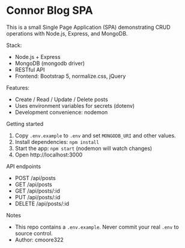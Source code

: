 # Connor Blog SPA

This is a small Single Page Application (SPA) demonstrating CRUD operations with Node.js, Express, and MongoDB.

Stack:
- Node.js + Express
- MongoDB (mongodb driver)
- RESTful API
- Frontend: Bootstrap 5, normalize.css, jQuery

Features:
- Create / Read / Update / Delete posts
- Uses environment variables for secrets (dotenv)
- Development convenience: nodemon

Getting started
1. Copy `.env.example` to `.env` and set `MONGODB_URI` and other values.
2. Install dependencies: `npm install`
3. Start the app: `npm start` (nodemon will watch changes)
4. Open http://localhost:3000

API endpoints
- POST /api/posts
- GET /api/posts
- GET /api/posts/:id
- PUT /api/posts/:id
- DELETE /api/posts/:id

Notes
- This repo contains a `.env.example`. Never commit your real `.env` to source control.
- Author: cmoore322
